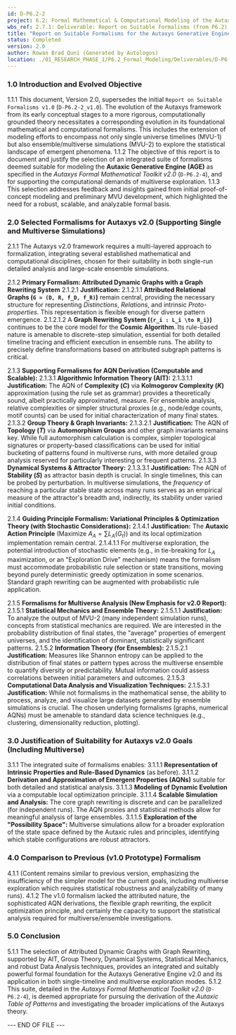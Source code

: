 ```yaml
---
id: D-P6.2-2
project: 6.2: Formal Mathematical & Computational Modeling of the Autaxic Generative Engine
wbs_ref: 2.7.1: Deliverable: Report on Suitable Formalisms (from P6.2)
title: "Report on Suitable Formalisms for the Autaxys Generative Engine and Multiverse Exploration v2.0"
status: Completed
version: 2.0
author: Rowan Brad Quni (Generated by Autologos)
location: ./01_RESEARCH_PHASE_1/P6.2_Formal_Modeling/Deliverables/D-P6.2-2_Report_on_Suitable_Formalisms_v2.0.md
---
```


### **1.0 Introduction and Evolved Objective**

1.1.1 This document, Version 2.0, supersedes the initial `Report on Suitable Formalisms v1.0` (`D-P6.2-2_v1.0`). The evolution of the Autaxys framework from its early conceptual stages to a more rigorous, computationally grounded theory necessitates a corresponding evolution in its foundational mathematical and computational formalisms. This includes the extension of modeling efforts to encompass not only single universe timelines (MVU-1) but also ensemble/multiverse simulations (MVU-2) to explore the statistical landscape of emergent phenomena.
1.1.2 The objective of this report is to document and justify the selection of an integrated suite of formalisms deemed suitable for modeling the **Autaxic Generative Engine (AGE)** as specified in the *Autaxys Formal Mathematical Toolkit v2.0* (`D-P6.2-4`), and for supporting the computational demands of multiverse exploration.
1.1.3 This selection addresses feedback and insights gained from initial proof-of-concept modeling and preliminary MVU development, which highlighted the need for a robust, scalable, and analyzable formal basis.

### **2.0 Selected Formalisms for Autaxys v2.0 (Supporting Single and Multiverse Simulations)**

2.1.1 The Autaxys v2.0 framework requires a multi-layered approach to formalization, integrating several established mathematical and computational disciplines, chosen for their suitability in both single-run detailed analysis and large-scale ensemble simulations.

2.1.2 **Primary Formalism: Attributed Dynamic Graphs with a Graph Rewriting System**
    2.1.2.1 **Justification:**
        2.1.2.1.1 **Attributed Relational Graphs (`G = (D, R, f_D, f_R)`)** remain central, providing the necessary structure for representing *Distinctions*, *Relations*, and intrinsic *Proto-properties*. This representation is flexible enough for diverse pattern emergence.
        2.1.2.1.2 A **Graph Rewriting System (`{r_i : L_i \to R_i}`)** continues to be the core model for the **Cosmic Algorithm**. Its rule-based nature is amenable to discrete-step simulation, essential for both detailed timeline tracing and efficient execution in ensemble runs. The ability to precisely define transformations based on attributed subgraph patterns is critical.

2.1.3 **Supporting Formalisms for AQN Derivation (Computable and Scalable):**
    2.1.3.1 **Algorithmic Information Theory (AIT):**
        2.1.3.1.1 **Justification:** The AQN of **Complexity ($C$)** via **Kolmogorov Complexity ($K$)** approximation (using the rule set as grammar) provides a theoretically sound, albeit practically approximated, measure. For ensemble analysis, relative complexities or simpler structural proxies (e.g., node/edge counts, motif counts) can be used for initial characterization of many final states.
    2.1.3.2 **Group Theory & Graph Invariants:**
        2.1.3.2.1 **Justification:** The AQN of **Topology ($T$)** via **Automorphism Groups** and other graph invariants remains key. While full automorphism calculation is complex, simpler topological signatures or property-based classifications can be used for initial bucketing of patterns found in multiverse runs, with more detailed group analysis reserved for particularly interesting or frequent patterns.
    2.1.3.3 **Dynamical Systems & Attractor Theory:**
        2.1.3.3.1 **Justification:** The AQN of **Stability ($S$)** as attractor basin depth is crucial. In single timelines, this can be probed by perturbation. In multiverse simulations, the *frequency* of reaching a particular stable state across many runs serves as an empirical measure of the attractor's breadth and, indirectly, its stability under varied initial conditions.

2.1.4 **Guiding Principle Formalism: Variational Principles & Optimization Theory (with Stochastic Considerations):**
    2.1.4.1 **Justification:** The **Autaxic Action Principle** ($\text{Maximize } A_A = \sum L_A(G_t)$) and its local optimization implementation remain central.
        2.1.4.1.1 For multiverse exploration, the potential introduction of stochastic elements (e.g., in tie-breaking for $L_A$ maximization, or an "Exploration Drive" mechanism) means the formalism must accommodate probabilistic rule selection or state transitions, moving beyond purely deterministic greedy optimization in some scenarios. Standard graph rewriting can be augmented with probabilistic rule application.

2.1.5 **Formalisms for Multiverse Analysis (New Emphasis for v2.0 Report):**
    2.1.5.1 **Statistical Mechanics and Ensemble Theory:**
        2.1.5.1.1 **Justification:** To analyze the output of MVU-2 (many independent simulation runs), concepts from statistical mechanics are required. We are interested in the probability distribution of final states, the "average" properties of emergent universes, and the identification of dominant, statistically significant patterns.
    2.1.5.2 **Information Theory (for Ensembles):**
        2.1.5.2.1 **Justification:** Measures like Shannon entropy can be applied to the distribution of final states or pattern types across the multiverse ensemble to quantify diversity or predictability. Mutual information could assess correlations between initial parameters and outcomes.
    2.1.5.3 **Computational Data Analysis and Visualization Techniques:**
        2.1.5.3.1 **Justification:** While not formalisms in the mathematical sense, the ability to process, analyze, and visualize large datasets generated by ensemble simulations is crucial. The chosen underlying formalisms (graphs, numerical AQNs) must be amenable to standard data science techniques (e.g., clustering, dimensionality reduction, plotting).

### **3.0 Justification of Suitability for Autaxys v2.0 Goals (Including Multiverse)**

3.1.1 The integrated suite of formalisms enables:
    3.1.1.1 **Representation of Intrinsic Properties and Rule-Based Dynamics** (as before).
    3.1.1.2 **Derivation and Approximation of Emergent Properties (AQNs)** suitable for both detailed and statistical analysis.
    3.1.1.3 **Modeling of Dynamic Evolution** via a computable local optimization principle.
    3.1.1.4 **Scalable Simulation and Analysis:** The core graph rewriting is discrete and can be parallelized (for independent runs). The AQN proxies and statistical methods allow for meaningful analysis of large ensembles.
    3.1.1.5 **Exploration of the "Possibility Space":** Multiverse simulations allow for a broader exploration of the state space defined by the Autaxic rules and principles, identifying which stable configurations are robust attractors.

### **4.0 Comparison to Previous (v1.0 Prototype) Formalism**

4.1.1 (Content remains similar to previous version, emphasizing the insufficiency of the simpler model for the current goals, including multiverse exploration which requires statistical robustness and analyzability of many runs).
4.1.2 The v1.0 formalism lacked the attributed nature, the sophisticated AQN derivations, the flexible graph rewriting, the explicit optimization principle, and certainly the capacity to support the statistical analysis required for multiverse/ensemble investigations.

### **5.0 Conclusion**

5.1.1 The selection of Attributed Dynamic Graphs with Graph Rewriting, supported by AIT, Group Theory, Dynamical Systems, Statistical Mechanics, and robust Data Analysis techniques, provides an integrated and suitably powerful formal foundation for the Autaxys Generative Engine v2.0 and its application in both single-timeline and multiverse exploration modes.
5.1.2 This suite, detailed in the *Autaxys Formal Mathematical Toolkit v2.0* (`D-P6.2-4`), is deemed appropriate for pursuing the derivation of the *Autaxic Table of Patterns* and investigating the broader implications of the Autaxys theory.

--- END OF FILE ---